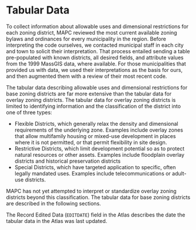 # Tabular Data

To collect information about allowable uses and dimensional restrictions for each zoning district, MAPC reviewed the most current available zoning bylaws and ordinances for every municipality in the region. Before interpreting the code ourselves, we contacted municipal staff in each city and town to solicit their interpretation. That process entailed sending a table pre-populated with known districts, all desired fields, and attribute values from the 1999 MassGIS data, where available. For those municipalities that provided us with data, we used their interpretations as the basis for ours, and then augmented them with a review of their most recent code.  

The tabular data describing allowable uses and dimensional restrictions for base zoning districts are far more extensive than the tabular data for overlay zoning districts. The tabular data for overlay zoning districts is limited to identifying information and the classification of the district into one of three types:  

* Flexible Districts, which generally relax the density and dimensional requirements of the underlying zone. Examples include overlay zones that allow multifamily housing or mixed-use development in places where it is not permitted, or that permit flexibility in site design.  
* Restrictive Districts, which limit development potential so as to protect natural resources or other assets. Examples include floodplain overlay districts and historical preservation districts 
* Special Districts, which have targeted application to specific, often legally mandated uses. Examples include telecommunications or adult-use districts. 

MAPC has not yet attempted to interpret or standardize overlay zoning districts beyond this classification. The tabular data for base zoning districts are described in the following sections. 

The Record Edited Data \(`EDITDATE`\) field in the Atlas describes the date the tabular data in the Atlas was last updated. 

